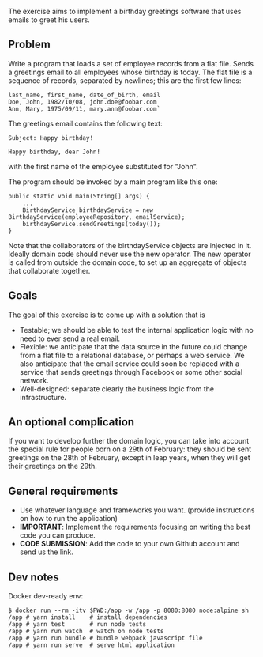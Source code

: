 The exercise aims to implement a birthday greetings software that uses emails to greet his users.

## Problem

Write a program that loads a set of employee records from a flat file. 
Sends a greetings email to all employees whose birthday is today.
The flat file is a sequence of records, separated by newlines; this are the first few lines:

```
last_name, first_name, date_of_birth, email
Doe, John, 1982/10/08, john.doe@foobar.com
Ann, Mary, 1975/09/11, mary.ann@foobar.com`
```

The greetings email contains the following text:

```
Subject: Happy birthday!

Happy birthday, dear John!
```

with the first name of the employee substituted for "John".

The program should be invoked by a main program like this one:

```
public static void main(String[] args) {
    ...
    BirthdayService birthdayService = new BirthdayService(employeeRepository, emailService);
    birthdayService.sendGreetings(today());
}
```
Note that the collaborators of the birthdayService objects are injected in it.
Ideally domain code should never use the new operator. 
The new operator is called from outside the domain code, 
to set up an aggregate of objects that collaborate together.

## Goals
The goal of this exercise is to come up with a solution that is

* Testable; we should be able to test the internal application logic with no need to ever send a real email.
* Flexible: we anticipate that the data source in the future could change from a flat file to a relational database, or perhaps a web service. We also anticipate that the email service could soon be replaced with a service that sends greetings through Facebook or some other social network.
* Well-designed: separate clearly the business logic from the infrastructure.

## An optional complication
If you want to develop further the domain logic, 
you can take into account the special rule for people born on a 29th of February: 
they should be sent greetings on the 28th of February, 
except in leap years, when they will get their greetings on the 29th.

## General requirements

* Use whatever language and frameworks you want. 
(provide instructions on how to run the application)
* **IMPORTANT**: Implement the requirements focusing on writing the best code 
you can produce.
* **CODE SUBMISSION**: Add the code to your own Github account and send us the link.

## Dev notes

Docker dev-ready env:
```
$ docker run --rm -itv $PWD:/app -w /app -p 8080:8080 node:alpine sh
/app # yarn install    # install dependencies
/app # yarn test       # run node tests
/app # yarn run watch  # watch on node tests
/app # yarn run bundle # bundle webpack javascript file
/app # yarn run serve  # serve html application
```
